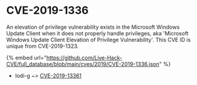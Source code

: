 # CVE-2019-1336

An elevation of privilege vulnerability exists in the Microsoft Windows Update Client when it does not properly handle privileges, aka 'Microsoft Windows Update Client Elevation of Privilege Vulnerability'. This CVE ID is unique from CVE-2019-1323.

{% embed url="https://github.com/Live-Hack-CVE/full_database/blob/main/cves/2019/CVE-2019-1336.json" %}


* lodi-g ~> [CVE-2019-13361](https://zeste.alice-snow.ru/2019/database/cve-2019-1336/cve-2019-13361-lodi-g)